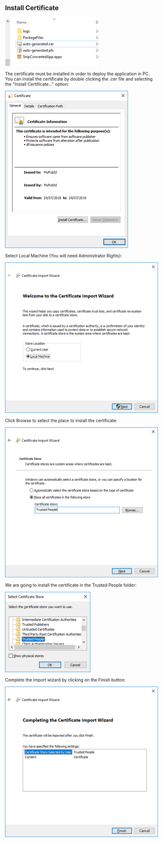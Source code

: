 ## Install Certificate

<img src="Windows_Zip_Content.png" alt="Zip Content" />

The certificate must be installed in order to deploy the application in PC.
You can install the certificate by double clicking the .cer file and selecting the "Install Certificate..." option:

<img src="Windows_Certificate_Properties.png" alt="Certificate Properties" />

Select Local Machine (You will need Administrator Rights):

<img src="Windows_Import_Certificate.png" alt="Import Certificate" />

Click Browse to select the place to install the certificate:

<img src="Windows_Import_Certificate_1.png" alt="Import Certificate 1" />

We are going to install the certificate in the Trusted People folder:

<img src="Windows_Import_Certificate_Trusted_People.png" alt="Trusted People" />

Complete the import wizard by clicking on the Finish button:

<img src="Windows_Import_Certificate_Completed.png" alt="Certificate Completed" />
